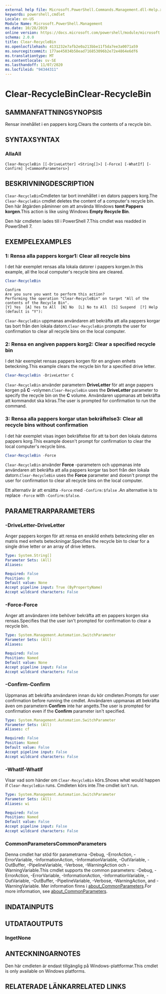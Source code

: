 ```yaml
---
external help file: Microsoft.PowerShell.Commands.Management.dll-Help.xml
keywords: powershell,cmdlet
Locale: en-US
Module Name: Microsoft.PowerShell.Management
ms.date: 10/28/2019
online version: https://docs.microsoft.com/powershell/module/microsoft.powershell.management/clear-recyclebin?view=powershell-7&WT.mc_id=ps-gethelp
schema: 2.0.0
title: Clear-RecycleBin
ms.openlocfilehash: 4131232e7afb2e0a213bbe11f5da7ee3a0071a59
ms.sourcegitcommit: 177ae45034b58ead716853096b2e72e4864e6df6
ms.translationtype: MT
ms.contentlocale: sv-SE
ms.lasthandoff: 11/07/2020
ms.locfileid: "94344311"
---
```

# <span data-ttu-id="689f6-103">Clear-RecycleBin</span><span class="sxs-lookup"><span data-stu-id="689f6-103">Clear-RecycleBin</span></span>

## <span data-ttu-id="689f6-104">SAMMANFATTNING</span><span class="sxs-lookup"><span data-stu-id="689f6-104">SYNOPSIS</span></span>
<span data-ttu-id="689f6-105">Rensar innehållet i en pappers korg.</span><span class="sxs-lookup"><span data-stu-id="689f6-105">Clears the contents of a recycle bin.</span></span>

## <span data-ttu-id="689f6-106">SYNTAX</span><span class="sxs-lookup"><span data-stu-id="689f6-106">SYNTAX</span></span>

### <span data-ttu-id="689f6-107">Alla</span><span class="sxs-lookup"><span data-stu-id="689f6-107">All</span></span>

```
Clear-RecycleBin [[-DriveLetter] <String[]>] [-Force] [-WhatIf] [-Confirm] [<CommonParameters>]
```

## <span data-ttu-id="689f6-108">BESKRIVNING</span><span class="sxs-lookup"><span data-stu-id="689f6-108">DESCRIPTION</span></span>

<span data-ttu-id="689f6-109">`Clear-RecycleBin`Cmdleten tar bort innehållet i en dators pappers korg.</span><span class="sxs-lookup"><span data-stu-id="689f6-109">The `Clear-RecycleBin` cmdlet deletes the content of a computer's recycle bin.</span></span> <span data-ttu-id="689f6-110">Den här åtgärden påminner om att använda Windows **tomt Pappers korgen**.</span><span class="sxs-lookup"><span data-stu-id="689f6-110">This action is like using Windows **Empty Recycle Bin**.</span></span>

<span data-ttu-id="689f6-111">Den här cmdleten lades till i PowerShell 7.</span><span class="sxs-lookup"><span data-stu-id="689f6-111">This cmdlet was readded in PowerShell 7.</span></span>

## <span data-ttu-id="689f6-112">EXEMPEL</span><span class="sxs-lookup"><span data-stu-id="689f6-112">EXAMPLES</span></span>

### <span data-ttu-id="689f6-113">1: Rensa alla pappers korgar</span><span class="sxs-lookup"><span data-stu-id="689f6-113">1: Clear all recycle bins</span></span>

<span data-ttu-id="689f6-114">I det här exemplet rensas alla lokala datorer i pappers korgen.</span><span class="sxs-lookup"><span data-stu-id="689f6-114">In this example, all the local computer's recycle bins are cleared.</span></span>

```powershell
Clear-RecycleBin
```

```Output
Confirm
Are you sure you want to perform this action?
Performing the operation "Clear-RecycleBin" on target "All of the contents of the Recycle Bin".
[Y] Yes  [A] Yes to All  [N] No  [L] No to All  [S] Suspend  [?] Help (default is "Y"):
```

<span data-ttu-id="689f6-115">`Clear-RecycleBin` uppmanas användaren att bekräfta att alla pappers korgar tas bort från den lokala datorn.</span><span class="sxs-lookup"><span data-stu-id="689f6-115">`Clear-RecycleBin` prompts the user for confirmation to clear all recycle bins on the local computer.</span></span>

### <span data-ttu-id="689f6-116">2: Rensa en angiven pappers korg</span><span class="sxs-lookup"><span data-stu-id="689f6-116">2: Clear a specified recycle bin</span></span>

<span data-ttu-id="689f6-117">I det här exemplet rensas pappers korgen för en angiven enhets beteckning.</span><span class="sxs-lookup"><span data-stu-id="689f6-117">This example clears the recycle bin for a specified drive letter.</span></span>

```powershell
Clear-RecycleBin -DriveLetter C
```

<span data-ttu-id="689f6-118">`Clear-RecycleBin` använder parametern **DriveLetter** för att ange pappers korgen på **C** -volymen.</span><span class="sxs-lookup"><span data-stu-id="689f6-118">`Clear-RecycleBin` uses the **DriveLetter** parameter to specify the recycle bin on the **C** volume.</span></span> <span data-ttu-id="689f6-119">Användaren uppmanas att bekräfta att kommandot ska köras.</span><span class="sxs-lookup"><span data-stu-id="689f6-119">The user is prompted for confirmation to run the command.</span></span>

### <span data-ttu-id="689f6-120">3: Rensa alla pappers korgar utan bekräftelse</span><span class="sxs-lookup"><span data-stu-id="689f6-120">3: Clear all recycle bins without confirmation</span></span>

<span data-ttu-id="689f6-121">I det här exemplet visas ingen bekräftelse för att ta bort den lokala datorns pappers korg.</span><span class="sxs-lookup"><span data-stu-id="689f6-121">This example doesn't prompt for confirmation to clear the local computer's recycle bins.</span></span>

```powershell
Clear-RecycleBin -Force
```

<span data-ttu-id="689f6-122">`Clear-RecycleBin` använder **Force** -parametern och uppmanas inte användaren att bekräfta att alla pappers korgar tas bort från den lokala datorn.</span><span class="sxs-lookup"><span data-stu-id="689f6-122">`Clear-RecycleBin` uses the **Force** parameter and doesn't prompt the user for confirmation to clear all recycle bins on the local computer.</span></span>

<span data-ttu-id="689f6-123">Ett alternativ är att ersätta `-Force` med `-Confirm:$false` .</span><span class="sxs-lookup"><span data-stu-id="689f6-123">An alternative is to replace `-Force` with `-Confirm:$false`.</span></span>

## <span data-ttu-id="689f6-124">PARAMETRAR</span><span class="sxs-lookup"><span data-stu-id="689f6-124">PARAMETERS</span></span>

### <span data-ttu-id="689f6-125">-DriveLetter</span><span class="sxs-lookup"><span data-stu-id="689f6-125">-DriveLetter</span></span>

<span data-ttu-id="689f6-126">Anger pappers korgen för att rensa en enskild enhets beteckning eller en matris med enhets beteckningar.</span><span class="sxs-lookup"><span data-stu-id="689f6-126">Specifies the recycle bin to clear for a single drive letter or an array of drive letters.</span></span>

```yaml
Type: System.String[]
Parameter Sets: (All)
Aliases:

Required: False
Position: 0
Default value: None
Accept pipeline input: True (ByPropertyName)
Accept wildcard characters: False
```

### <span data-ttu-id="689f6-127">-Force</span><span class="sxs-lookup"><span data-stu-id="689f6-127">-Force</span></span>

<span data-ttu-id="689f6-128">Anger att användaren inte behöver bekräfta att en pappers korgen ska rensas.</span><span class="sxs-lookup"><span data-stu-id="689f6-128">Specifies that the user isn't prompted for confirmation to clear a recycle bin.</span></span>

```yaml
Type: System.Management.Automation.SwitchParameter
Parameter Sets: (All)
Aliases:

Required: False
Position: Named
Default value: None
Accept pipeline input: False
Accept wildcard characters: False
```

### <span data-ttu-id="689f6-129">-Confirm</span><span class="sxs-lookup"><span data-stu-id="689f6-129">-Confirm</span></span>

<span data-ttu-id="689f6-130">Uppmanas att bekräfta användaren innan du kör cmdleten.</span><span class="sxs-lookup"><span data-stu-id="689f6-130">Prompts for user confirmation before running the cmdlet.</span></span> <span data-ttu-id="689f6-131">Användaren uppmanas att bekräfta även om parametern **Confirm** inte har angetts.</span><span class="sxs-lookup"><span data-stu-id="689f6-131">The user is prompted for confirmation even if the **Confirm** parameter isn't specified.</span></span>

```yaml
Type: System.Management.Automation.SwitchParameter
Parameter Sets: (All)
Aliases: cf

Required: False
Position: Named
Default value: False
Accept pipeline input: False
Accept wildcard characters: False
```

### <span data-ttu-id="689f6-132">-WhatIf</span><span class="sxs-lookup"><span data-stu-id="689f6-132">-WhatIf</span></span>

<span data-ttu-id="689f6-133">Visar vad som händer om `Clear-RecycleBin` körs.</span><span class="sxs-lookup"><span data-stu-id="689f6-133">Shows what would happen if `Clear-RecycleBin` runs.</span></span> <span data-ttu-id="689f6-134">Cmdleten körs inte.</span><span class="sxs-lookup"><span data-stu-id="689f6-134">The cmdlet isn't run.</span></span>

```yaml
Type: System.Management.Automation.SwitchParameter
Parameter Sets: (All)
Aliases: wi

Required: False
Position: Named
Default value: False
Accept pipeline input: False
Accept wildcard characters: False
```

### <span data-ttu-id="689f6-135">CommonParameters</span><span class="sxs-lookup"><span data-stu-id="689f6-135">CommonParameters</span></span>

<span data-ttu-id="689f6-136">Denna cmdlet har stöd för parametrarna -Debug, -ErrorAction, -ErrorVariable, -InformationAction, -InformationVariable, -OutVariable, -OutBuffer, -PipelineVariable, -Verbose, -WarningAction och -WarningVariable.</span><span class="sxs-lookup"><span data-stu-id="689f6-136">This cmdlet supports the common parameters: -Debug, -ErrorAction, -ErrorVariable, -InformationAction, -InformationVariable, -OutVariable, -OutBuffer, -PipelineVariable, -Verbose, -WarningAction, and -WarningVariable.</span></span> <span data-ttu-id="689f6-137">Mer information finns i [about_CommonParameters](https://go.microsoft.com/fwlink/?LinkID=113216).</span><span class="sxs-lookup"><span data-stu-id="689f6-137">For more information, see [about_CommonParameters](https://go.microsoft.com/fwlink/?LinkID=113216).</span></span>

## <span data-ttu-id="689f6-138">INDATA</span><span class="sxs-lookup"><span data-stu-id="689f6-138">INPUTS</span></span>

## <span data-ttu-id="689f6-139">UTDATA</span><span class="sxs-lookup"><span data-stu-id="689f6-139">OUTPUTS</span></span>

### <span data-ttu-id="689f6-140">Inget</span><span class="sxs-lookup"><span data-stu-id="689f6-140">None</span></span>

## <span data-ttu-id="689f6-141">ANTECKNINGAR</span><span class="sxs-lookup"><span data-stu-id="689f6-141">NOTES</span></span>

<span data-ttu-id="689f6-142">Den här cmdleten är endast tillgänglig på Windows-plattformar.</span><span class="sxs-lookup"><span data-stu-id="689f6-142">This cmdlet is only available on Windows platforms.</span></span>

## <span data-ttu-id="689f6-143">RELATERADE LÄNKAR</span><span class="sxs-lookup"><span data-stu-id="689f6-143">RELATED LINKS</span></span>
